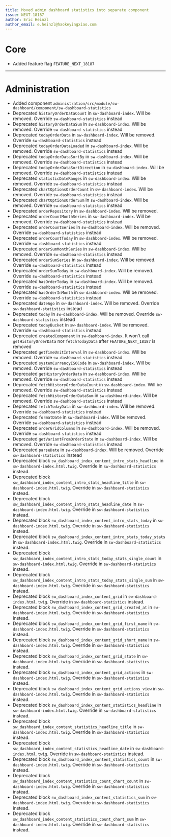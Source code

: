 ```yaml
---
title: Moved admin dashboard statistics into separate component
issue: NEXT-18187
author: Eric Heinzl
author_email: e.heinzl@haokeyingxiao.com  
---
```

# Core
* Added feature flag `FEATURE_NEXT_18187`
___
# Administration
* Added component `administration/src/module/sw-dashboard/component/sw-dashboard-statistics`
* Deprecated `historyOrderDataCount` in `sw-dashboard-index`. Will be removed. Override `sw-dashboard-statistics` instead
* Deprecated `historyOrderDataSum` in `sw-dashboard-index`. Will be removed. Override `sw-dashboard-statistics` instead
* Deprecated `todayOrderData` in `sw-dashboard-index`. Will be removed. Override `sw-dashboard-statistics` instead
* Deprecated `todayOrderDataLoaded` in `sw-dashboard-index`. Will be removed. Override `sw-dashboard-statistics` instead
* Deprecated `todayOrderDataSortBy` in `sw-dashboard-index`. Will be removed. Override `sw-dashboard-statistics` instead
* Deprecated `todayOrderDataSortDirection` in `sw-dashboard-index`. Will be removed. Override `sw-dashboard-statistics` instead
* Deprecated `statisticDateRanges` in `sw-dashboard-index`. Will be removed. Override `sw-dashboard-statistics` instead
* Deprecated `chartOptionsOrderCount` in `sw-dashboard-index`. Will be removed. Override `sw-dashboard-statistics` instead
* Deprecated `chartOptionsOrderSum` in `sw-dashboard-index`. Will be removed. Override `sw-dashboard-statistics` instead
* Deprecated `orderRepository` in `sw-dashboard-index`. Will be removed.
* Deprecated `orderCountMonthSeries` in `sw-dashboard-index`. Will be removed. Override `sw-dashboard-statistics` instead
* Deprecated `orderCountSeries` in `sw-dashboard-index`. Will be removed. Override `sw-dashboard-statistics` instead
* Deprecated `orderCountToday` in `sw-dashboard-index`. Will be removed. Override `sw-dashboard-statistics` instead
* Deprecated `orderSumMonthSeries` in `sw-dashboard-index`. Will be removed. Override `sw-dashboard-statistics` instead
* Deprecated `orderSumSeries` in `sw-dashboard-index`. Will be removed. Override `sw-dashboard-statistics` instead
* Deprecated `orderSumToday` in `sw-dashboard-index`. Will be removed. Override `sw-dashboard-statistics` instead
* Deprecated `hasOrderToday` in `sw-dashboard-index`. Will be removed. Override `sw-dashboard-statistics` instead
* Deprecated `hasOrderInMonth` in `sw-dashboard-index`. Will be removed. Override `sw-dashboard-statistics` instead
* Deprecated `dateAgo` in `sw-dashboard-index`. Will be removed. Override `sw-dashboard-statistics` instead
* Deprecated `today` in `sw-dashboard-index`. Will be removed. Override `sw-dashboard-statistics` instead
* Deprecated `todayBucket` in `sw-dashboard-index`. Will be removed. Override `sw-dashboard-statistics` instead
* Deprecated `createdComponent` in `sw-dashboard-index`. It won't call `getHistoryOrderData` nor `fetchTodayData` after `FEATURE_NEXT_18187` is removed
* Deprecated `getTimeUnitInterval` in `sw-dashboard-index`. Will be removed. Override `sw-dashboard-statistics` instead
* Deprecated `systemCurrencyISOCode` in `sw-dashboard-index`. Will be removed. Override `sw-dashboard-statistics` instead
* Deprecated `getHistoryOrderData` in `sw-dashboard-index`. Will be removed. Override `sw-dashboard-statistics` instead
* Deprecated `fetchHistoryOrderDataCount` in `sw-dashboard-index`. Will be removed. Override `sw-dashboard-statistics` instead
* Deprecated `fetchHistoryOrderDataSum` in `sw-dashboard-index`. Will be removed. Override `sw-dashboard-statistics` instead
* Deprecated `fetchTodayData` in `sw-dashboard-index`. Will be removed. Override `sw-dashboard-statistics` instead
* Deprecated `formatDate` in `sw-dashboard-index`. Will be removed. Override `sw-dashboard-statistics` instead
* Deprecated `orderGridColumns` in `sw-dashboard-index`. Will be removed. Override `sw-dashboard-statistics` instead
* Deprecated `getVariantFromOrderState` in `sw-dashboard-index`. Will be removed. Override `sw-dashboard-statistics` instead
* Deprecated `parseDate` in `sw-dashboard-index`. Will be removed. Override `sw-dashboard-statistics` instead
* Deprecated block `sw_dashboard_index_content_intro_stats_headline` in `sw-dashboard-index.html.twig`. Override in `sw-dashboard-statistics` instead.
* Deprecated block `sw_dashboard_index_content_intro_stats_headline_title` in `sw-dashboard-index.html.twig`. Override in `sw-dashboard-statistics` instead.
* Deprecated block `sw_dashboard_index_content_intro_stats_headline_date` in `sw-dashboard-index.html.twig`. Override in `sw-dashboard-statistics` instead.
* Deprecated block `sw_dashboard_index_content_intro_stats_today` in `sw-dashboard-index.html.twig`. Override in `sw-dashboard-statistics` instead.
* Deprecated block `sw_dashboard_index_content_intro_stats_today_stats` in `sw-dashboard-index.html.twig`. Override in `sw-dashboard-statistics` instead.
* Deprecated block `sw_dashboard_index_content_intro_stats_today_stats_single_count` in `sw-dashboard-index.html.twig`. Override in `sw-dashboard-statistics` instead.
* Deprecated block `sw_dashboard_index_content_intro_stats_today_stats_single_sum` in `sw-dashboard-index.html.twig`. Override in `sw-dashboard-statistics` instead.
* Deprecated block `sw_dashboard_index_content_grid` in `sw-dashboard-index.html.twig`. Override in `sw-dashboard-statistics` instead.
* Deprecated block `sw_dashboard_index_content_grid_created_at` in `sw-dashboard-index.html.twig`. Override in `sw-dashboard-statistics` instead.
* Deprecated block `sw_dashboard_index_content_grid_first_name` in `sw-dashboard-index.html.twig`. Override in `sw-dashboard-statistics` instead.
* Deprecated block `sw_dashboard_index_content_grid_short_name` in `sw-dashboard-index.html.twig`. Override in `sw-dashboard-statistics` instead.
* Deprecated block `sw_dashboard_index_content_grid_state` in `sw-dashboard-index.html.twig`. Override in `sw-dashboard-statistics` instead.
* Deprecated block `sw_dashboard_index_content_grid_actions` in `sw-dashboard-index.html.twig`. Override in `sw-dashboard-statistics` instead.
* Deprecated block `sw_dashboard_index_content_grid_actions_view` in `sw-dashboard-index.html.twig`. Override in `sw-dashboard-statistics` instead.
* Deprecated block `sw_dashboard_index_content_statistics_headline` in `sw-dashboard-index.html.twig`. Override in `sw-dashboard-statistics` instead.
* Deprecated block `sw_dashboard_index_content_statistics_headline_title` in `sw-dashboard-index.html.twig`. Override in `sw-dashboard-statistics` instead.
* Deprecated block `sw_dashboard_index_content_statistics_headline_date` in `sw-dashboard-index.html.twig`. Override in `sw-dashboard-statistics` instead.
* Deprecated block `sw_dashboard_index_content_statistics_count` in `sw-dashboard-index.html.twig`. Override in `sw-dashboard-statistics` instead.
* Deprecated block `sw_dashboard_index_content_statistics_count_chart_count` in `sw-dashboard-index.html.twig`. Override in `sw-dashboard-statistics` instead.
* Deprecated block `sw_dashboard_index_content_statistics_sum` in `sw-dashboard-index.html.twig`. Override in `sw-dashboard-statistics` instead.
* Deprecated block `sw_dashboard_index_content_statistics_count_chart_sum` in `sw-dashboard-index.html.twig`. Override in `sw-dashboard-statistics` instead.
